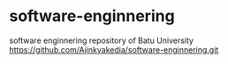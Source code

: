 # software-enginnering
software enginnering repository of Batu University
https://github.com/Ajinkyakedia/software-enginnering.git

